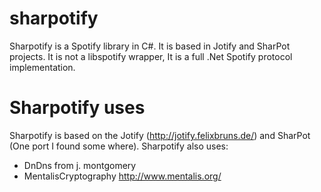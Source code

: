 # sharpotify

Sharpotify is a Spotify library in C#. It is based in Jotify and SharPot projects. It is not a libspotify wrapper, It is a full .Net Spotify protocol implementation.

# Sharpotify uses

Sharpotify is based on the Jotify (http://jotify.felixbruns.de/) and SharPot (One port I found some where).
Sharpotify also uses:

- DnDns from j. montgomery 
- MentalisCryptography http://www.mentalis.org/
